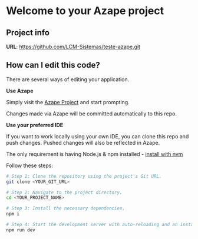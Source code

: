 # Welcome to your Azape project

## Project info

**URL**: https://github.com/LCM-Sistemas/teste-azape.git

## How can I edit this code?

There are several ways of editing your application.

**Use Azape**

Simply visit the [Azape Project](https://github.com/LCM-Sistemas/teste-azape.git) and start prompting.

Changes made via Azape will be committed automatically to this repo.

**Use your preferred IDE**

If you want to work locally using your own IDE, you can clone this repo and push changes. Pushed changes will also be reflected in Azape.

The only requirement is having Node.js & npm installed - [install with nvm](https://github.com/nvm-sh/nvm#installing-and-updating)

Follow these steps:

```sh
# Step 1: Clone the repository using the project's Git URL.
git clone <YOUR_GIT_URL>

# Step 2: Navigate to the project directory.
cd <YOUR_PROJECT_NAME>

# Step 3: Install the necessary dependencies.
npm i

# Step 4: Start the development server with auto-reloading and an instant preview.
npm run dev
